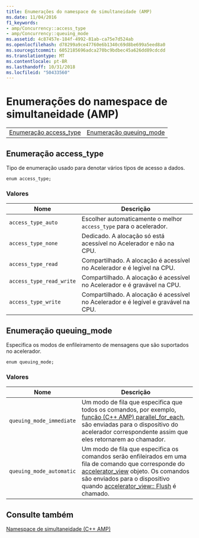 ```yaml
---
title: Enumerações do namespace de simultaneidade (AMP)
ms.date: 11/04/2016
f1_keywords:
- amp/Concurrency::access_type
- amp/Concurrency::queuing_mode
ms.assetid: 4c87457e-184f-4992-81ab-ca75e7d524ab
ms.openlocfilehash: d78299a9ce47760e6b1340c69d8be699a5eed8a0
ms.sourcegitcommit: 6052185696adca270bc9bdbec45a626dd89cdcdd
ms.translationtype: MT
ms.contentlocale: pt-BR
ms.lasthandoff: 10/31/2018
ms.locfileid: "50433560"
---
```

# <a name="concurrency-namespace-enums-amp"></a>Enumerações do namespace de simultaneidade (AMP)

|||
|-|-|
|[Enumeração access_type](#access_type)|[Enumeração queuing_mode](#queuing_mode)|

##  <a name="access_type"></a>  Enumeração access_type

Tipo de enumeração usado para denotar vários tipos de acesso a dados.

```
enum access_type;
```

### <a name="values"></a>Valores

|Nome|Descrição|
|----------|-----------------|
|`access_type_auto`|Escolher automaticamente o melhor `access_type` para o acelerador.|
|`access_type_none`|Dedicado. A alocação só está acessível no Acelerador e não na CPU.|
|`access_type_read`|Compartilhado. A alocação é acessível no Acelerador e é legível na CPU.|
|`access_type_read_write`|Compartilhado. A alocação é acessível no Acelerador e é gravável na CPU.|
|`access_type_write`|Compartilhado. A alocação é acessível no Acelerador e é legível e gravável na CPU.|

##  <a name="queuing_mode"></a>  Enumeração queuing_mode

Especifica os modos de enfileiramento de mensagens que são suportados no acelerador.

```
enum queuing_mode;
```

### <a name="values"></a>Valores

|Nome|Descrição|
|----------|-----------------|
|`queuing_mode_immediate`|Um modo de fila que especifica que todos os comandos, por exemplo, [função (C++ AMP) parallel_for_each](concurrency-namespace-functions-amp.md#parallel_for_each), são enviadas para o dispositivo do acelerador correspondente assim que eles retornarem ao chamador.|
|`queuing_mode_automatic`|Um modo de fila que especifica os comandos serão enfileirados em uma fila de comando que corresponde do [accelerator_view](accelerator-view-class.md) objeto. Os comandos são enviados para o dispositivo quando [accelerator_view:: Flush](accelerator-view-class.md#flush) é chamado.|

## <a name="see-also"></a>Consulte também

[Namespace de simultaneidade (C++ AMP)](concurrency-namespace-cpp-amp.md)
